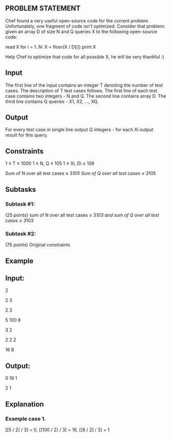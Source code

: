 ## PROBLEM STATEMENT 
Chef found a very useful open-source code for the current problem. Unfortunately, one fragment of code isn't optimized. 
Consider that problem: given an array D of size N and Q queries X to the following open-source code:

read X
for i = 1..N:
X = floor(X / D[i])
print X

Help Chef to optimize that code for all possible X, he will be very thankful :)

## Input
The first line of the input contains an integer T denoting the number of test cases. The description of T test cases follows.
The first line of each test case contains two integers - N and Q. The second line contains array D. The third line contains Q
queries - X1, X2, ..., XQ.
 

## Output
For every test case in single line output Q integers - for each Xi output result for this query.
 

## Constraints
1 ≤ T ≤ 1000
1 ≤ N, Q ≤ 105
1 ≤ Xi, Di ≤ 109

Sum of N over all test cases ≤ 3*105
Sum of Q over all test cases ≤ 3*105
 

## Subtasks
### Subtask #1:
(25 points) sum of N over all test cases ≤ 3*103 and sum of Q over all test cases ≤ 3*103

### Subtask #2:
(75 points) Original constraints

## Example
## Input:
2

2   3

2   3

5   100   8

3   2

2   2   2

16  8

## Output:

0   16  1

2   1
 

## Explanation
### Example case 1.
[[5 / 2] / 3] = 0, [[100 / 2] / 3] = 16, [[8 / 2] / 3] = 1




